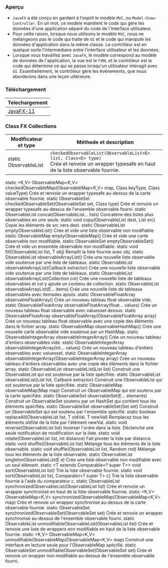 ### **Aperçu**
+ `JavaFX` a été conçu en gardant à l'esprit le modèle `MVC`, ou `Model-View-Controller`. En un mot, ce modèle maintient le code qui gère les données d'une application séparé du code de l'interface utilisateur.
+ Pour cette raison, lorsque nous utilisons le modèle `MVC`, nous ne mélangeons pas le code qui traite de `UI` et le code qui manipule les données d'application dans la même classe. Le contrôleur est en quelque sorte l’intermédiaire entre l’interface utilisateur et les données.
+ Lorsque vous travaillez avec `JavaFX`, le modèle correspond au modèle de données de l'application, la vue est le `FXML` et le contrôleur est le code qui détermine ce qui se passe lorsqu'un utilisateur interagit avec `UI`. Essentiellement, le contrôleur gère les événements, que nous aborderons dans une leçon ultérieure.

### **Téléchargement**

| Telechargement |
|----------------|
| [JavaFX-11](https://gluonhq.com/products/javafx/)  |


### **Class FX Collections**

|Modificateur et type| 	Méthode et description |
|--------------------|-------------------------|
|static <E> ObservableList<E>|	`checkedObservableList(ObservableList<E> list, Class<E> type)` <br/>Crée et renvoie un wrapper typesafe en haut de la liste observable fournie.|
static <K,V> ObservableMap<K,V>	checkedObservableMap(ObservableMap<K,V> map, Class<K> keyType, Class<V> valueType)
Crée et renvoie un wrapper typesafe au-dessus de la carte observable fournie.
static <E> ObservableSet<E>	checkedObservableSet(ObservableSet<E> set, Class<E> type)
Crée et renvoie un wrapper typesafe au-dessus de l'ensemble observable fourni.
static <E> ObservableList<E>	concat(ObservableList<E>... lists)
Concatène des listes plus observables en une seule.
static <T> void	copy(ObservableList<? super T> dest, List<? extends T> src)
Copie les éléments de src vers dest.
static <E> ObservableList<E>	emptyObservableList()
Crée et vide une liste observable non modifiable.
static <K,V> ObservableMap<K,V>	emptyObservableMap()
Crée et vide une carte observable non modifiable.
static <E> ObservableSet<E>	emptyObservableSet()
Crée et vide un ensemble observable non modifiable.
static <T> void	fill(ObservableList<? super T> list, T obj)
Remplit la liste fournie avec obj.
static <E> ObservableList<E>	observableArrayList()
Crée une nouvelle liste observable vide soutenue par une liste de tableaux.
static <E> ObservableList<E>	observableArrayList(Callback<E,Observable[]> extractor)
Crée une nouvelle liste observable vide soutenue par une liste de tableaux.
static <E> ObservableList<E>	observableArrayList(Collection<? extends E> col)
Crée une nouvelle liste de tableaux observables et col y ajoute un contenu de collection.
static <E> ObservableList<E>	observableArrayList(E... items)
Crée une nouvelle liste de tableaux observables avec itemsdes ajouts.
static ObservableFloatArray	observableFloatArray()
Crée un nouveau tableau float observable vide.
static ObservableFloatArray	observableFloatArray(float... values)
Crée un nouveau tableau float observable avec valuesset dessus.
static ObservableFloatArray	observableFloatArray(ObservableFloatArray array)
Crée un nouveau tableau float observable avec une copie des éléments dans le fichier array.
static <K,V> ObservableMap<K,V>	observableHashMap()
Crée une nouvelle carte observable vide soutenue par un HashMap.
static ObservableIntegerArray	observableIntegerArray()
Crée un nouveau tableau d'entiers observables vide.
static ObservableIntegerArray	observableIntegerArray(int... values)
Crée un nouveau tableau d'entiers observables avec valuesset.
static ObservableIntegerArray	observableIntegerArray(ObservableIntegerArray array)
Crée un nouveau tableau d'entiers observables avec une copie des éléments dans le fichier array.
static <E> ObservableList<E>	observableList(List<E> list)
Construit une ObservableList qui est soutenue par la liste spécifiée.
static <E> ObservableList<E>	observableList(List<E> list, Callback<E,Observable[]> extractor)
Construit une ObservableList qui est soutenue par la liste spécifiée.
static <K,V> ObservableMap<K,V>	observableMap(Map<K,V> map)
Construit un ObservableMap qui est soutenu par la carte spécifiée.
static <E> ObservableSet<E>	observableSet(E... elements)
Construit un ObservableSet soutenu par un HashSet qui contient tous les éléments spécifiés.
static <E> ObservableSet<E>	observableSet(Set<E> set)
Construit un ObservableSet qui est soutenu par l'ensemble spécifié.
static <T> boolean	replaceAll(ObservableList<T> list, T oldVal, T newVal)
Remplacez tous les éléments oldVal de la liste par l'élément newVal.
static void	reverse(ObservableList list)
Inverser l'ordre dans la liste. Déclenche une seule notification de modification sur la liste.
static void	rotate(ObservableList list, int distance)
Fait pivoter la liste par distance.
static void	shuffle(ObservableList<?> list)
Mélange tous les éléments de la liste observable.
static void	shuffle(ObservableList list, Random rnd)
Mélange tous les éléments de la liste observable.
static <E> ObservableList<E>	singletonObservableList(E e)
Crée une liste observable non modifiable avec un seul élément.
static <T extends Comparable<? super T>>
void	sort(ObservableList<T> list)
Trie la liste observable fournie.
static <T> void	sort(ObservableList<T> list, Comparator<? super T> c)
Trie la liste observable fournie à l'aide du comparateur c.
static <E> ObservableList<E>	synchronizedObservableList(ObservableList<E> list)
Crée et renvoie un wrapper synchronisé en haut de la liste observable fournie.
static <K,V> ObservableMap<K,V>	synchronizedObservableMap(ObservableMap<K,V> map)
Crée et renvoie un wrapper synchronisé au-dessus de la carte observable fournie.
static <E> ObservableSet<E>	synchronizedObservableSet(ObservableSet<E> set)
Crée et renvoie un wrapper synchronisé au-dessus de l'ensemble observable fourni.
static <E> ObservableList<E>	unmodifiableObservableList(ObservableList<E> list)
Crée et renvoie une liste de wrappers non modifiable en haut de la liste observable fournie.
static <K,V> ObservableMap<K,V>	unmodifiableObservableMap(ObservableMap<K,V> map)
Construit une interface en lecture seule pour l'ObservableMap spécifié.
static <E> ObservableSet<E>	unmodifiableObservableSet(ObservableSet<E> set)
Crée et renvoie un wrapper non modifiable au-dessus de l'ensemble observable fourni.
